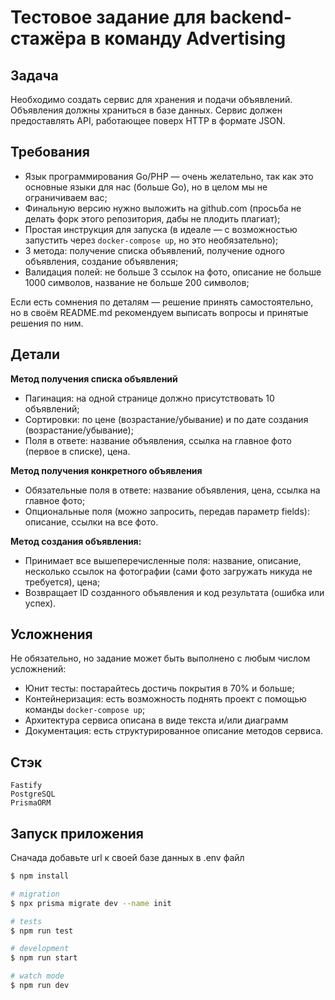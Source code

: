 # Тестовое задание для backend-стажёра в команду Advertising

## Задача

Необходимо создать сервис для хранения и подачи объявлений. Объявления должны храниться в базе данных. Сервис должен предоставлять API, работающее поверх HTTP в формате JSON.

## Требования

- Язык программирования Go/PHP — очень желательно, так как это основные языки для нас (больше Go), но в целом мы не ограничиваем вас;
- Финальную версию нужно выложить на github.com (просьба не делать форк этого репозитория, дабы не плодить плагиат);
- Простая инструкция для запуска (в идеале — с возможностью запустить через `docker-compose up`, но это необязательно);
- 3 метода: получение списка объявлений, получение одного объявления, создание объявления;
- Валидация полей: не больше 3 ссылок на фото, описание не больше 1000 символов, название не больше 200 символов;

Если есть сомнения по деталям — решение принять самостоятельно, но в своём README.md рекомендуем выписать вопросы и принятые решения по ним.

## Детали

**Метод получения списка объявлений**

- Пагинация: на одной странице должно присутствовать 10 объявлений;
- Cортировки: по цене (возрастание/убывание) и по дате создания (возрастание/убывание);
- Поля в ответе: название объявления, ссылка на главное фото (первое в списке), цена.

**Метод получения конкретного объявления**

- Обязательные поля в ответе: название объявления, цена, ссылка на главное фото;
- Опциональные поля (можно запросить, передав параметр fields): описание, ссылки на все фото.

**Метод создания объявления:**

- Принимает все вышеперечисленные поля: название, описание, несколько ссылок на фотографии (сами фото загружать никуда не требуется), цена;
- Возвращает ID созданного объявления и код результата (ошибка или успех).

## Усложнения

Не обязательно, но задание может быть выполнено с любым числом усложнений:

- Юнит тесты: постарайтесь достичь покрытия в 70% и больше;
- Контейнеризация: есть возможность поднять проект с помощью команды `docker-compose up`;
- Архитектура сервиса описана в виде текста и/или диаграмм
- Документация: есть структурированное описание методов сервиса.

## Стэк

```
Fastify
PostgreSQL
PrismaORM

```

## Запуск приложения

Сначада добавьте url к своей базе данных в .env файл

```bash
$ npm install

# migration
$ npx prisma migrate dev --name init

# tests
$ npm run test

# development
$ npm run start

# watch mode
$ npm run dev

```
